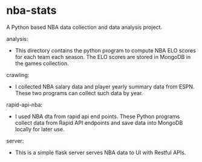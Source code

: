 # nba-stats
A Python based NBA data collection and data analysis project.

analysis:
  - This directory contains the python program to compute NBA ELO scores for each team each season. The ELO scores are stored in MongoDB in the games collection. 

crawling:
  - I collected NBA salary data and player yearly summary data from ESPN. These two programs can collect such data by year.

rapid-api-nba:
  - I used NBA dta from rapid api end points. These Python programs collect data from Rapid API endpoints and save data into MongoDB locally for later use. 

server:
  - This is a simple flask server serves NBA data to UI with Restful APIs. 
